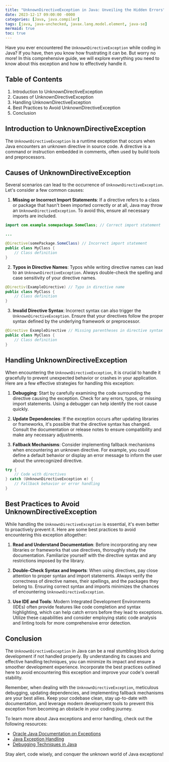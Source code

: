 ```yaml
---
title: "UnknownDirectiveException in Java: Unveiling the Hidden Errors"
date: 2023-12-17 09:00:00 -0000
categories: [Java, java.compiler]
tags: [java, java-unchecked, javax.lang.model.element, java-se]
mermaid: true
toc: true
---
```



Have you ever encountered the `UnknownDirectiveException` while coding in Java? If you have, then you know how frustrating it can be. But worry no more! In this comprehensive guide, we will explore everything you need to know about this exception and how to effectively handle it.

## Table of Contents

1. Introduction to UnknownDirectiveException
2. Causes of UnknownDirectiveException
3. Handling UnknownDirectiveException
4. Best Practices to Avoid UnknownDirectiveException
5. Conclusion

## Introduction to UnknownDirectiveException

The `UnknownDirectiveException` is a runtime exception that occurs when Java encounters an unknown directive in source code. A directive is a command or instruction embedded in comments, often used by build tools and preprocessors.

## Causes of UnknownDirectiveException

Several scenarios can lead to the occurrence of `UnknownDirectiveException`. Let's consider a few common causes:

1. **Missing or Incorrect Import Statements**: If a directive refers to a class or package that hasn't been imported correctly or at all, Java may throw an `UnknownDirectiveException`. To avoid this, ensure all necessary imports are included.

```java
import com.example.somepackage.SomeClass; // Correct import statement

...

@Directive(somePackage.SomeClass) // Incorrect import statement
public class MyClass {
    // Class definition
}
```

2. **Typos in Directive Names**: Typos while writing directive names can lead to an `UnknownDirectiveException`. Always double-check the spelling and case sensitivity of your directive names.

```java
@Directiv(ExampleDirective) // Typo in directive name
public class MyClass {
    // Class definition
}
```

3. **Invalid Directive Syntax**: Incorrect syntax can also trigger the `UnknownDirectiveException`. Ensure that your directives follow the proper syntax defined by the underlying framework or preprocessor.

```java
@Directive ExampleDirective // Missing parentheses in directive syntax
public class MyClass {
    // Class definition
}
```

## Handling UnknownDirectiveException

When encountering the `UnknownDirectiveException`, it is crucial to handle it gracefully to prevent unexpected behavior or crashes in your application. Here are a few effective strategies for handling this exception:

1. **Debugging**: Start by carefully examining the code surrounding the directive causing the exception. Check for any errors, typos, or missing import statements. Using a debugger can help identify the root cause quickly.

2. **Update Dependencies**: If the exception occurs after updating libraries or frameworks, it's possible that the directive syntax has changed. Consult the documentation or release notes to ensure compatibility and make any necessary adjustments.

3. **Fallback Mechanisms**: Consider implementing fallback mechanisms when encountering an unknown directive. For example, you could define a default behavior or display an error message to inform the user about the unrecognized directive.

```java
try {
    // Code with directives
} catch (UnknownDirectiveException e) {
    // Fallback behavior or error handling
}
```

## Best Practices to Avoid UnknownDirectiveException

While handling the `UnknownDirectiveException` is essential, it's even better to proactively prevent it. Here are some best practices to avoid encountering this exception altogether:

1. **Read and Understand Documentation**: Before incorporating any new libraries or frameworks that use directives, thoroughly study the documentation. Familiarize yourself with the directive syntax and any restrictions imposed by the library.

2. **Double-Check Syntax and Imports**: When using directives, pay close attention to proper syntax and import statements. Always verify the correctness of directive names, their spellings, and the packages they belong to. Ensuring correct syntax and imports minimizes the chances of encountering `UnknownDirectiveException`.

3. **Use IDE and Tools**: Modern Integrated Development Environments (IDEs) often provide features like code completion and syntax highlighting, which can help catch errors before they lead to exceptions. Utilize these capabilities and consider employing static code analysis and linting tools for more comprehensive error detection.

## Conclusion

The `UnknownDirectiveException` in Java can be a real stumbling block during development if not handled properly. By understanding its causes and effective handling techniques, you can minimize its impact and ensure a smoother development experience. Incorporate the best practices outlined here to avoid encountering this exception and improve your code's overall stability.

Remember, when dealing with the `UnknownDirectiveException`, meticulous debugging, updating dependencies, and implementing fallback mechanisms are your best allies. Keep your codebase clean, stay up-to-date with documentation, and leverage modern development tools to prevent this exception from becoming an obstacle in your coding journey.

To learn more about Java exceptions and error handling, check out the following resources:

- [Oracle Java Documentation on Exceptions](https://docs.oracle.com/en/java/javase/15/docs/api/java.base/java/lang/Exception.html)
- [Java Exception Handling](https://www.baeldung.com/java-exceptions)
- [Debugging Techniques in Java](https://stackify.com/java-debugging-tips/)

Stay alert, code wisely, and conquer the unknown world of Java exceptions!
